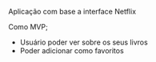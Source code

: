 Aplicação com base a interface Netflix

Como MVP;
- Usuário poder ver sobre os seus livros
- Poder adicionar como favoritos